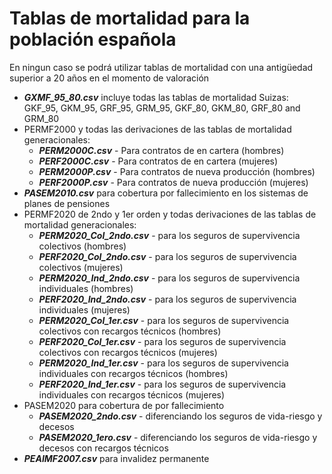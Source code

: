 # Tablas de mortalidad para la población española
En ningun caso se podrá utilizar tablas de mortalidad con una antigüedad superior a 20 años en el momento de valoración
- ***GXMF_95_80.csv*** incluye todas las tablas de mortalidad Suizas: GKF_95, GKM_95, GRF_95, GRM_95, GKF_80, GKM_80, GRF_80 and GRM_80
- PERMF2000 y todas las derivaciones de las tablas de mortalidad generacionales:
  - ***PERM2000C.csv***   - Para contratos de en cartera (hombres)
  - ***PERF2000C.csv***   - Para contratos de en cartera (mujeres)
  - ***PERM2000P.csv***   - Para contratos de nueva producción (hombres)
  - ***PERF2000P.csv***  - Para contratos de nueva producción (mujeres)
- ***PASEM2010.csv*** para cobertura por fallecimiento en los sistemas de planes de pensiones
- PERMF2020 de 2ndo y 1er orden y todas derivaciones de las tablas de mortalidad generacionales:
  - ***PERM2020_Col_2ndo.csv***   - para los seguros de supervivencia colectivos (hombres)
  - ***PERF2020_Col_2ndo.csv***   - para los seguros de supervivencia colectivos (mujeres)
  - ***PERM2020_Ind_2ndo.csv***   - para los seguros de supervivencia individuales (hombres)
  - ***PERF2020_Ind_2ndo.csv***   - para los seguros de supervivencia individuales (mujeres)
  - ***PERM2020_Col_1er.csv***    - para los seguros de supervivencia colectivos con recargos técnicos (hombres)
  - ***PERF2020_Col_1er.csv***    - para los seguros de supervivencia colectivos con recargos técnicos (mujeres)
  - ***PERM2020_Ind_1er.csv***    - para los seguros de supervivencia individuales con recargos técnicos (hombres)
  - ***PERF2020_Ind_1er.csv***    - para los seguros de supervivencia individuales con recargos técnicos (mujeres)
- PASEM2020 para cobertura de por fallecimiento
  - ***PASEM2020_2ndo.csv*** - diferenciando los seguros de vida-riesgo y decesos
  - ***PASEM2020_1ero.csv*** - diferenciando los seguros de vida-riesgo y decesos con recargos técnicos
- ***PEAIMF2007.csv*** para invalidez permanente
